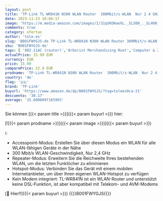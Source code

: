 ```yaml
---
layout: post
title: 'TP-Link TL-WR841N N300 WLAN Router  300Mbit/s-WLAN  Nur 2 4 GHz  single band  unterstützt keine DSL-Funktion  empfohlen für Wohnungen mit 1-2 Zimmern'
date: 2023-11-23 16:04:17
image: 'https://m.media-amazon.com/images/I/31qVKOKwohL._SL500_._SL400_.jpg'
comments: true
category: ofertas
author: 'tole.es'
slug: 'B001FWYGJS-de TP-Link TL-WR841N N300 WLAN Router 300Mbit/s-WLAN Nur 2 4...'
sku: 'B001FWYGJS-de'
tags: [ '802.11AC (router)','Arborist Merchandising Root','Computer & Zubehör','Computer & Zubehör: Produkte mit Umwelt-Label','Netzwerkgeräte','Router','Self Service','Serialization Product Alert - Pc Nov 1','Sonderangebote Warehousedeals - Computer & Zubehör','Special Features Stores','TP-Link','TP-Link Netzwerkprodukte','a4cbee59-f823-40fe-831a-7de64f655f6f_0','a4cbee59-f823-40fe-831a-7de64f655f6f_1301','a4cbee59-f823-40fe-831a-7de64f655f6f_2301','a4cbee59-f823-40fe-831a-7de64f655f6f_2701','a4cbee59-f823-40fe-831a-7de64f655f6f_3201','a4cbee59-f823-40fe-831a-7de64f655f6f_5101','a4cbee59-f823-40fe-831a-7de64f655f6f_6801','tp-link','🇩🇪', ]
actualPrice: 15.99 EUR
currency: EUR
price: 15.99
comparePrice: 22.9 EUR
prodname: 'TP-Link TL-WR841N N300 WLAN Router  300Mbit/s-WLAN  Nur 2 4 GHz  single band  unterstützt keine DSL-Funktion  empfohlen für Wohnungen mit 1-2 Zimmern'
country: 'de'
flag: '🇩🇪'
brand: 'TP-Link'
buyurl: 'https://www.amazon.de/dp/B001FWYGJS/?tag=tolees0ca-21'
descuento: '30.17'
average: '15.6008097165993'
---
```


Sie können [{{< param title >}}]({{< param buyurl >}}) hier:

[![{{< param prodname >}}]({{< param image >}})]({{< param buyurl >}})

ℹ️:

- Accesspoint-Modus: Erstellen Sie über diesen Modus ein WLAN für alle WLAN-fähigen Geräte in der Nähe
- 300 Mbit/s WLAN-Geschwindigkeit, Nur 2,4 GHz
- Repeater-Modus: Erweitern Sie die Reichweite Ihres bestehenden WLAN, um die letzten Funklöcher zu eliminieren
- Hotspot-Modus: Verbinden Sie das Gerät mit einem mobilen Internetanbieter, um über Ihren eigenen WLAN-Hotspot zu verfügen
- Kein Modem integriert: TL-WR841N ist ein WLAN-Router und unterstützt keine DSL-Funktion, ist aber kompatibel mit Telekom- und AVM-Modems

[🛒 Hier!!]({{< param buyurl >}})
{{<world>}}B001FWYGJS{{</world>}}
